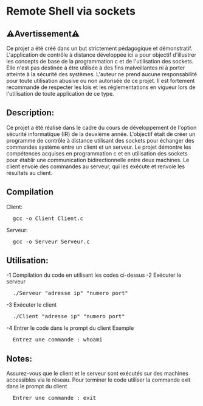 # Remote Shell via sockets

## ⚠️Avertissement⚠️

Ce projet a été créé dans un but strictement pédagogique et démonstratif. L'application de contrôle à distance développée ici a pour objectif d'illustrer les concepts de base de la programmation c et de l'utilisation des sockets. Elle n'est pas destinée à être utilisée à des fins malveillantes ni à porter atteinte à la sécurité des systèmes. L'auteur ne prend aucune responsabilité pour toute utilisation abusive ou non autorisée de ce projet. Il est fortement recommandé de respecter les lois et les réglementations en vigueur lors de l'utilisation de toute application de ce type.

## Description:
Ce projet a été réalisé dans le cadre du cours de développement de l'option sécurité informatique (IR) de la deuxième année. L'objectif était de créer un programme de contrôle à distance utilisant des sockets pour échanger des commandes système entre un client et un serveur. Le projet démontre les compétences acquises en programmation c et en utilisation des sockets pour établir une communication bidirectionnelle entre deux machines. Le client envoie des commandes au serveur, qui les exécute et renvoie les résultats au client.

## Compilation
Client:
<pre>
  gcc -o Client Client.c
</pre>
Serveur:
<pre>
  gcc -o Serveur Serveur.c
</pre>
## Utilisation:
-1 Compilation du code en utilisant les codes ci-dessus 
-2 Exécuter le serveur

<pre>
  ./Serveur "adresse_ip" "numero_port"
</pre>
-3 Exécuter le client 
<pre>
  ./Client "adresse_ip" "numero_port"
</pre>
-4 Entrer le code dans le prompt du client
Exemple
<pre>
  Entrez une commande : whoami
</pre>
## Notes:
Assurez-vous que le client et le serveur sont exécutés sur des machines accessibles via le réseau.
Pour terminer le code utiliser la commande exit dans le prompt du client
<pre>
  Entrer une commande : exit
  
</pre>
